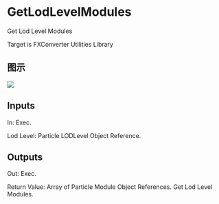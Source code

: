 # GetLodLevelModules

Get Lod Level Modules

Target is FXConverter Utilities Library

## 图示

![]($-20221218-19020219.png)

## Inputs

In: Exec.

Lod Level: Particle LODLevel Object Reference.  

## Outputs

Out: Exec.

Return Value: Array of Particle Module Object References. Get Lod Level Modules.

